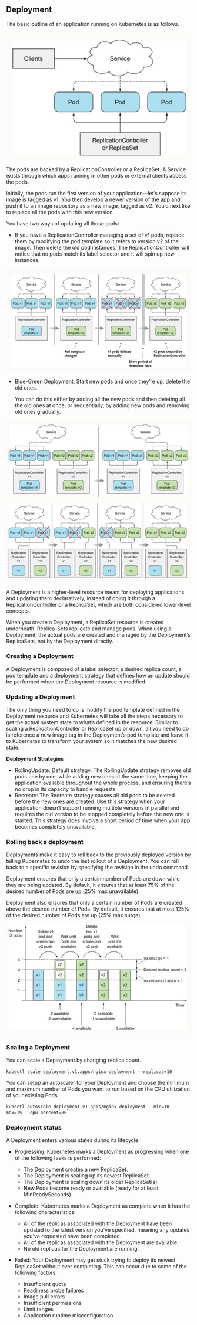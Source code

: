 ## Deployment
The basic outline of an application running on Kubernetes is as follows.

<img src=".\images\p3_deployments_general_architecture.jpg"/>

The pods are backed by a ReplicationController or a ReplicaSet. A Service exists through which apps running in other pods or external clients access the pods. 

Initially, the pods run the first version of your application—let’s suppose its image is tagged as v1. You then develop a newer version of the app and push it to an image repository as a new image, tagged as v2. You’d next like to replace all the pods with this new version. 

You have two ways of updating all those pods:

* If you have a ReplicationController managing a set of v1 pods,  replace them by modifying the pod template so it refers to version v2 of the image. Then delete the old pod instances. The ReplicationController will notice that no pods match its label selector and it will spin up new instances.  

<img src=".\images\p3_deployments_update_pods_v1.jpg"/>

* Blue-Green Deployment: Start new pods and once they’re up, delete the old ones. 

    You can do this either by adding all the new pods and then deleting all the old ones at once, or sequentially, by adding new pods and removing old ones gradually.


<img src=".\images\p3_deployments_blue_green_update_v1.jpg"/>

<img src=".\images\p3_deployments_rolling_update.jpg"/>

A Deployment is a higher-level resource meant for deploying applications and updating them declaratively, instead of doing it through a ReplicationController or a ReplicaSet, which are both considered lower-level concepts.

When you create a Deployment, a ReplicaSet resource is created underneath. Replica-Sets replicate and manage pods. When using a Deployment, the actual pods are created and managed by the Deployment’s ReplicaSets, not by the Deployment directly.

### Creating a Deployment

A Deployment is composed of a label selector, a desired replica count, a pod template and a deployment strategy that defines how an update should be performed when the Deployment resource is modified.

### Updating a Deployment

The only thing you need to do is modify the pod template defined in the Deployment resource and Kubernetes will take all the steps necessary to get the actual system state to what’s defined in the resource. Similar to scaling a ReplicationController or ReplicaSet up or down, all you need to do is reference a new image tag in the Deployment’s pod template and leave it to Kubernetes to transform your system so it matches the new desired state.

<b>Deployment Strategies</b>

* RollingUpdate: Default strategy. The RollingUpdate strategy removes old pods one by one, while adding new ones at the same time, keeping the application available throughout the whole process, and ensuring there’s no drop in its capacity to handle requests
* Recreate: The Recreate strategy causes all old pods to be deleted before the new ones are created. Use this strategy when your application doesn’t support running multiple versions in parallel and requires the old version to be stopped completely before the new one is started. This strategy does involve a short period of time when your app becomes completely unavailable.

### Rolling back a deployment

Deployments make it easy to roll back to the previously deployed version by telling Kubernetes to undo the last rollout of a Deployment. You can roll back to a specific revision by specifying the revision in the undo command.

Deployment ensures that only a certain number of Pods are down while they are being updated. By default, it ensures that at least 75% of the desired number of Pods are up (25% max unavailable).

Deployment also ensures that only a certain number of Pods are created above the desired number of Pods. By default, it ensures that at most 125% of the desired number of Pods are up (25% max surge).

<img src=".\images\p3_deployments_maxsurge_maxunavailable.jpg"/>

### Scaling a Deployment

You can scale a Deployment by changing replica count. 

    kubectl scale deployment.v1.apps/nginx-deployment --replicas=10

You can setup an autoscaler for your Deployment and choose the minimum and maximum number of Pods you want to run based on the CPU utilization of your existing Pods.

    kubectl autoscale deployment.v1.apps/nginx-deployment --min=10 --max=15 --cpu-percent=80


### Deployment status

A Deployment enters various states during its lifecycle.
* Progressing:
Kubernetes marks a Deployment as progressing when one of the following tasks is performed:
    * The Deployment creates a new ReplicaSet.
    * The Deployment is scaling up its newest ReplicaSet.
    * The Deployment is scaling down its older ReplicaSet(s).
    * New Pods become ready or available (ready for at least MinReadySeconds).

* Complete: Kubernetes marks a Deployment as complete when it has the following characteristics:
    * All of the replicas associated with the Deployment have been updated to the latest version you've specified, meaning any updates you've requested have been completed.
    * All of the replicas associated with the Deployment are available.
    * No old replicas for the Deployment are running.

* Failed: Your Deployment may get stuck trying to deploy its newest ReplicaSet without ever completing. This can occur due to some of the following factors:
    * Insufficient quota
    * Readiness probe failures
    * Image pull errors
    * Insufficient permissions
    * Limit ranges
    * Application runtime misconfiguration
